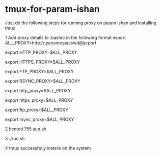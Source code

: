 # tmux-for-param-ishan


Just do the following steps for running proxy on param ishan and installing tmux

1
Add proxy details to .bashrc in the following format
export ALL_PROXY=http://usrname:passwd@ip:port

export HTTP_PROXY=$ALL_PROXY

export HTTPS_PROXY=$ALL_PROXY

export FTP_PROXY=$ALL_PROXY

export RSYNC_PROXY=$ALL_PROXY

export http_proxy=$ALL_PROXY

export https_proxy=$ALL_PROXY

export ftp_proxy=$ALL_PROXY

export rsync_proxy=$ALL_PROXY

2
hcmod 755 sun.sh

3
./run.sh

4 tmux successfully installs on the system

